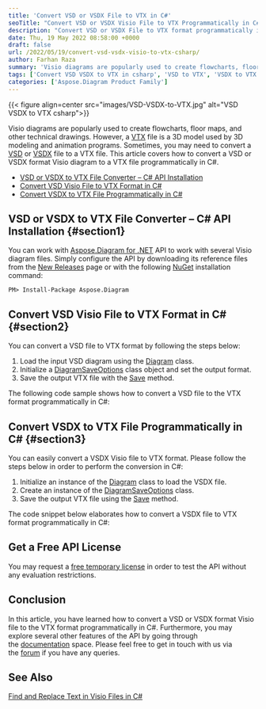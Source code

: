```yaml
---
title: 'Convert VSD or VSDX File to VTX in C#'
seoTitle: "Convert VSD or VSDX Visio File to VTX Programmatically in C# .NET"
description: "Convert VSD or VSDX File to VTX format programmatically in C#. Export Visio drawing or diagram to VTX file format in .NET applications."
date: Thu, 19 May 2022 08:58:00 +0000
draft: false
url: /2022/05/19/convert-vsd-vsdx-visio-to-vtx-csharp/
author: Farhan Raza
summary: 'Visio diagrams are popularly used to create flowcharts, floor maps, and other technical drawings. However, a VTX file is a 3D model used by 3D modeling and animation programs. Sometimes, you may need to convert a VSD or VSDX file to a VTX file. This article covers how to **convert a VSD or VSDX format Visio diagram to a VTX file programmatically in C#.**'
tags: ['Convert VSD VSDX to VTX in csharp', 'VSD to VTX', 'VSDX to VTX', 'Visio to VTX File']
categories: ['Aspose.Diagram Product Family']
---
```




{{< figure align=center src="images/VSD-VSDX-to-VTX.jpg" alt="VSD VSDX to VTX csharp">}}


Visio diagrams are popularly used to create flowcharts, floor maps, and other technical drawings. However, a [VTX][1] file is a 3D model used by 3D modeling and animation programs. Sometimes, you may need to convert a [VSD][2] or [VSDX][3] file to a VTX file. This article covers how to convert a VSD or VSDX format Visio diagram to a VTX file programmatically in C#.

*   [VSD or VSDX to VTX File Converter – C# API Installation][4]
*   [Convert VSD Visio File to VTX Format in C#][5]
*   [Convert VSDX to VTX File Programmatically in C#][6]

## VSD or VSDX to VTX File Converter – C# API Installation {#section1}

You can work with [Aspose.Diagram for .NET][7] API to work with several Visio diagram files. Simply configure the API by downloading its reference files from the [New Releases][8] page or with the following [NuGet][9] installation command:

```
PM> Install-Package Aspose.Diagram
```

## Convert VSD Visio File to VTX Format in C# {#section2}

You can convert a VSD file to VTX format by following the steps below:

1.  Load the input VSD diagram using the [Diagram][10] class.
2.  Initialize a [DiagramSaveOptions][11] class object and set the output format.
3.  Save the output VTX file with the [Save][12] method.

The following code sample shows how to convert a VSD file to the VTX format programmatically in C#:



## Convert VSDX to VTX File Programmatically in C# {#section3}

You can easily convert a VSDX Visio file to VTX format. Please follow the steps below in order to perform the conversion in C#:

1.  Initialize an instance of the [Diagram][13] class to load the VSDX file.
2.  Create an instance of the [DiagramSaveOptions][14] class.
3.  Save the output VTX file using the [Save][15] method.

The code snippet below elaborates how to convert a VSDX file to VTX format programmatically in C#:



## Get a Free API License

You may request a [free temporary license][16] in order to test the API without any evaluation restrictions.

## Conclusion

In this article, you have learned how to convert a VSD or VSDX format Visio file to the VTX format programmatically in C#. Furthermore, you may explore several other features of the API by going through the [documentation][17] space. Please feel free to get in touch with us via the [forum][18] if you have any queries.

## See Also

[Find and Replace Text in Visio Files in C#][19]




[1]: https://docs.fileformat.com/visio/vtx/
[2]: https://docs.fileformat.com/visio/vsd/
[3]: https://docs.fileformat.com/visio/vsdx/
[4]: #section1
[5]: #section2
[6]: #section3
[7]: https://products.aspose.com/diagram/net/
[8]: https://downloads.aspose.com/diagram/net
[9]: https://www.nuget.org/packages/Aspose.Diagram/
[10]: https://apireference.aspose.com/diagram/net/aspose.diagram/diagram
[11]: https://apireference.aspose.com/diagram/net/aspose.diagram.saving/diagramsaveoptions
[12]: https://apireference.aspose.com/diagram/net/aspose.diagram/diagram/methods/save
[13]: https://apireference.aspose.com/diagram/net/aspose.diagram/diagram
[14]: https://apireference.aspose.com/diagram/net/aspose.diagram.saving/diagramsaveoptions
[15]: https://apireference.aspose.com/diagram/net/aspose.diagram/diagram/methods/save
[16]: https://purchase.aspose.com/temporary-license
[17]: https://docs.aspose.com/diagram/net/developer-guide/
[18]: https://forum.aspose.com/c/diagram
[19]: https://blog.aspose.com/2022/04/26/find-replace-visio-text-csharp/




